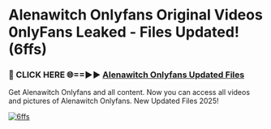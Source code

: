 # Alenawitch Onlyfans Original Videos 0nlyFans Leaked - Files Updated! (6ffs)

<h3>🔴 CLICK HERE 🌐==►► <a href="https://tinyurl.com/ehrbuxhb" rel="nofollow">Alenawitch Onlyfans Updated Files</a></h3>

Get Alenawitch Onlyfans and all content. Now you can access all videos and pictures of Alenawitch Onlyfans. New Updated Files 2025!

[![6ffs](https://i.imgur.com/lVYEuWS.gif)](https://tinyurl.com/ehrbuxhb)
